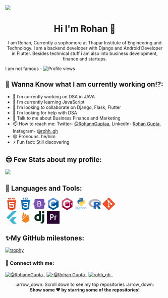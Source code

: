 ![](https://iq.opengenus.org/content/images/2020/08/Dino_non-birthday_version.gif)

### <h1 align="center">Hi I'm Rohan 👋</h1>

<p align="center">I am Rohan, Currently a sophomore at Thapar Institute of Engineering and Technology. I am a backend developer with Django and Android Developer in Flutter. Besides technical stuff i am also into business development, finance and startups.</p>

I am not famous - ![Profile views](https://gpvc.arturio.dev/RohhanGupta)

## 📒 Wanna Know what I am currently working on!?:

- 🔭 I’m currently working on DSA in JAVA
- 🌱 I’m currently learning JavaScript
- 👯 I’m looking to collaborate on Django, Flask, Flutter
- 🤔 I’m looking for help with DSA
- 💬 Talk to me about Business Finance and Marketing
- 📫 How to reach me: Twitter- [@RohannGuptaa](https://twitter.com/RohannGuptaa), LinkedIn- [Rohan Gupta](https://www.linkedin.com/in/rohanguptaa/), Instagram- [@rohh_gh](https://www.instagram.com/rohh_gh/)
- 😄 Pronouns: he/him
- ⚡ Fun fact: Still discovering

## 😎 Few Stats about my profile:

<img src="https://github-readme-stats.vercel.app/api?username=RohhanGupta&&show_icons=true&title_color=ffffff&icon_color=bb2acf&text_color=daf7dc&bg_color=151515">

## 🧰 Languages and Tools:

<p><a target="_blank" rel="noopener noreferrer" href="https://raw.githubusercontent.com/devicons/devicon/master/icons/html5/html5-plain-wordmark.svg"><img src="https://raw.githubusercontent.com/devicons/devicon/master/icons/html5/html5-plain-wordmark.svg" alt="cplusplus" width="40" height="40" style="max-width:100%;"></a>
<a target="_blank" rel="noopener noreferrer" href="https://raw.githubusercontent.com/devicons/devicon/master/icons/css3/css3-plain-wordmark.svg"><img src="https://raw.githubusercontent.com/devicons/devicon/master/icons/css3/css3-plain-wordmark.svg" alt="cplusplus" width="40" height="40" style="max-width:100%;"></a>
<a target="_blank" rel="noopener noreferrer" href="https://raw.githubusercontent.com/devicons/devicon/master/icons/bootstrap/bootstrap-plain.svg"><img src="https://raw.githubusercontent.com/devicons/devicon/master/icons/bootstrap/bootstrap-plain.svg" alt="cplusplus" width="40" height="40" style="max-width:100%;"></a>
<a target="_blank" rel="noopener noreferrer" href="https://raw.githubusercontent.com/devicons/devicon/master/icons/c/c-original.svg"><img src="https://raw.githubusercontent.com/devicons/devicon/master/icons/c/c-original.svg" alt="cplusplus" width="40" height="40" style="max-width:100%;"></a>
<a target="_blank" rel="noopener noreferrer" href="https://raw.githubusercontent.com/devicons/devicon/master/icons/cplusplus/cplusplus-original.svg"><img src="https://raw.githubusercontent.com/devicons/devicon/master/icons/cplusplus/cplusplus-original.svg" alt="cplusplus" width="40" height="40" style="max-width:100%;"></a>
<a target="_blank" rel="noopener noreferrer" href="https://raw.githubusercontent.com/devicons/devicon/master/icons/python/python-original-wordmark.svg"><img src="https://raw.githubusercontent.com/devicons/devicon/master/icons/python/python-original-wordmark.svg" alt="cplusplus" width="40" height="40" style="max-width:100%;"></a>
<a target="_blank" rel="noopener noreferrer" href="https://raw.githubusercontent.com/devicons/devicon/master/icons/r/r-original.svg"><img src="https://raw.githubusercontent.com/devicons/devicon/master/icons/r/r-original.svg" alt="cplusplus" width="40" height="40" style="max-width:100%;"></a>
<a target="_blank" rel="noopener noreferrer" href="https://raw.githubusercontent.com/devicons/devicon/master/icons/git/git-plain.svg"><img src="https://raw.githubusercontent.com/devicons/devicon/master/icons/git/git-plain.svg" alt="cplusplus" width="40" height="40" style="max-width:100%;"></a>
<br>
<a target="_blank" rel="noopener noreferrer" href="https://raw.githubusercontent.com/devicons/devicon/master/icons/flutter/flutter-plain.svg"><img src="https://raw.githubusercontent.com/devicons/devicon/master/icons/flutter/flutter-plain.svg" alt="cplusplus" width="40" height="40" style="max-width:100%;"></a>
<a target="_blank" rel="noopener noreferrer" href="https://raw.githubusercontent.com/devicons/devicon/master/icons/firebase/firebase-plain.svg"><img src="https://raw.githubusercontent.com/devicons/devicon/master/icons/firebase/firebase-plain.svg" alt="cplusplus" width="40" height="40" style="max-width:100%;"></a>
<a target="_blank" rel="noopener noreferrer" href="https://raw.githubusercontent.com/devicons/devicon/master/icons/django/django-plain.svg"><img src="https://raw.githubusercontent.com/devicons/devicon/master/icons/django/django-plain.svg" alt="cplusplus" width="40" height="40" style="max-width:100%;"></a>
<a target="_blank" rel="noopener noreferrer" href="https://raw.githubusercontent.com/devicons/devicon/master/icons/premierepro/premierepro-plain.svg"><img src="https://raw.githubusercontent.com/devicons/devicon/master/icons/premierepro/premierepro-plain.svg" alt="cplusplus" width="40" height="40" style="max-width:100%;"></a>
<br>

## ✨My GitHub milestones:
[![trophy](https://github-profile-trophy.vercel.app/?username=RohhanGupta)](https://github.com/ryo-ma/github-profile-trophy)

<h3 align="left">💼 Connect with me:</h3>
<p align="left">
<a href="https://twitter.com/RohannGuptaa" target="blank"><img align="center" src="https://camo.githubusercontent.com/35b0b8bfbd8840f35607fb56ad0a139047fd5d6e09ceb060c5c6f0a5abd1044c/68747470733a2f2f6564656e742e6769746875622e696f2f537570657254696e7949636f6e732f696d616765732f7376672f747769747465722e737667" alt="@RohannGupta" height="40"/>	&nbsp;</a>
<a href="https://www.linkedin.com/in/rohanguptaa/" target="blank"><img align="center" src="https://camo.githubusercontent.com/c8a9c5b414cd812ad6a97a46c29af67239ddaeae08c41724ff7d945fb4c047e5/68747470733a2f2f6564656e742e6769746875622e696f2f537570657254696e7949636f6e732f696d616765732f7376672f6c696e6b6564696e2e737667" alt="-@Rohan Gupta" height="40"/>	&nbsp;</a>
<a href="https://www.instagram.com/rohh_gh/" target="blank"><img align="center" src="https://camo.githubusercontent.com/c9dacf0f25a1489fdbc6c0d2b41cda58b77fa210a13a886d6f99e027adfbd358/68747470733a2f2f6564656e742e6769746875622e696f2f537570657254696e7949636f6e732f696d616765732f7376672f696e7374616772616d2e737667" alt="rohh_gh" height="40"/>	&nbsp;</a>
</p>


<p align="center">
    :arrow_down: Scroll down to see my top repositories :arrow_down:
    <br>
    <b>
      Show some ❤️ by starring some of the repositories!
    </b>
</p>
